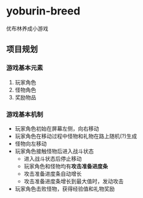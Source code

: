 # yoburin-breed
优布林养成小游戏

## 项目规划
### 游戏基本元素
1. 玩家角色
2. 怪物角色
3. 奖励物品

### 游戏基本机制
- 玩家角色初始在屏幕左侧，向右移动
- 玩家角色在移动过程中怪物和礼物在路上随机(?)生成
- 怪物向左移动
- 玩家角色接触怪物后进入战斗状态
  - 进入战斗状态后停止移动
  - 玩家角色和怪物均有**攻击准备进度条**
  - 攻击准备进度条自动增长
  - 攻击准备进度条增长到最大值时，发动攻击
- 玩家角色击败怪物，获得经验值和礼物奖励
